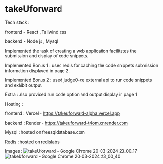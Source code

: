 # takeUforward
Tech stack : 

  frontend - React , Tailwind css
    
  backend - Node js , Mysql
  
Implemented the task of creating a web application facilitates the submission and display of code snippets.

Implemented Bonus 1 : used redis for caching the code snippets submission information displayed in page 2.

Implemented Bonus 2 : used judge0-ce external api to run code snippets and exhibit output.

Extra : also provided run code option and output display in page 1

Hosting : 

  frontend : Vercel - https://takeuforward-alpha.vercel.app
  
  backend : Render - https://takeuforward-t4om.onrender.com

  Mysql : hosted on freesqldatabase.com
  
  Redis : hosted on redislabs


Images : 
![takeUforward - Google Chrome 20-03-2024 23_00_17](https://github.com/chandubomma/takeUforward/assets/85388886/975f4eef-963f-41aa-9456-cf3d71b0ef01)
![takeUforward - Google Chrome 20-03-2024 23_00_40](https://github.com/chandubomma/takeUforward/assets/85388886/0828b409-6b66-4294-9cd6-571f43f571c4)

